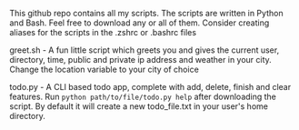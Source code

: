 This github repo contains all my scripts. The scripts are written in Python and Bash. Feel free to download any or all of them. Consider creating aliases for the scripts in the .zshrc or .bashrc files

greet.sh - A fun little script which greets you and gives the current user, directory, time, public and private ip address and weather in your city. Change the location variable to your city of choice

todo.py - A CLI based todo app, complete with add, delete, finish and clear features. Run ```python path/to/file/todo.py help``` after downloading the script. By default it will create a new todo_file.txt in your user's home directory.

